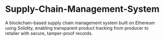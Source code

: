 # Supply-Chain-Management-System
A blockchain-based supply chain management system built on Ethereum using Solidity, enabling transparent product tracking from producer to retailer with secure, tamper-proof records.

